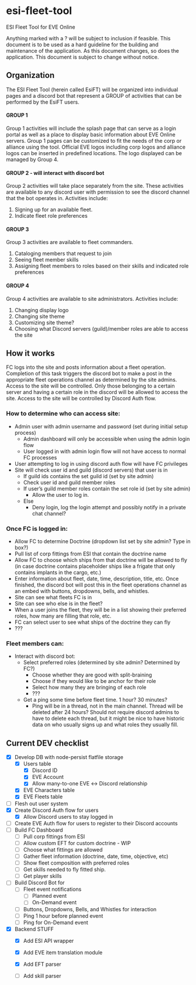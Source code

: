 # esi-fleet-tool
ESI Fleet Tool for EVE Online

Anything marked with a ? will be subject to inclusion if feasible. This document is to be used as a hard guideline for the building and maintenance of the application. As this document changes, so does the application. This document is subject to change without notice.

## Organization

The ESI Fleet Tool (herein called EsiFT) will be organized into individual pages and a discord bot that represent a GROUP of activities that can be performed by the EsiFT users.

#### GROUP 1
Group 1 activities will include the splash page that can serve as a login portal as well as a place to display basic information about EVE Online servers. Group 1 pages can be customized to fit the needs of the corp or alliance using the tool. Official EVE logos including corp logos and alliance logos can be inserted in predefined locations. The logo displayed can be managed by Group 4.

#### GROUP 2 - will interact with discord bot
Group 2 activities will take place separately from the site. These activities are available to any discord user with permission to see the discord channel that the bot operates in. Activities include:
1. Signing up for an available fleet.
2. Indicate fleet role preferences

#### GROUP 3
Group 3 activities are available to fleet commanders.
1. Cataloging members that request to join
2. Seeing fleet member skills
3. Assigning fleet members to roles based on their skills and indicated role preferences

#### GROUP 4
Group 4 activities are available to site administrators. Activities include:
1. Changing display logo
2. Changing site theme
3. Customizing site theme?
4. Choosing what Discord servers (guild)/member roles are able to access the site


## How it works
FC logs into the site and posts information about a fleet operation. Completion of this task triggers the discord bot to make a post in the appropriate fleet operations channel as determined by the site admins. Access to the site will be controlled. Only those belonging to a certain server and having a certain role in the discord will be allowed to access the site. Access to the site will be controlled by Discord Auth flow.

### How to determine who can access site:
* Admin user with admin username and password (set during initial setup process)
    * Admin dashboard will only be accessible when using the admin login flow
    * User logged in with admin login flow will not have access to normal FC processes
* User attempting to log in using discord auth flow will have FC privileges
* Site will check user id and guild (discord servers) that user is in
    * If guild ids contains the set guild id (set by site admin)
    * Check user id and guild member roles
    * If user’s guild member roles contain the set role id (set by site admin)
        * Allow the user to log in.
    * Else
        * Deny login, log the login attempt and possibly notify in a private chat channel?

### Once FC is logged in:
* Allow FC to determine Doctrine (dropdown list set by site admin? Type in box?)
* Pull list of corp fittings from ESI that contain the doctrine name
* Allow FC to choose which ships from that doctrine will be allowed to fly (in case doctrine contains placeholder ships like a frigate that only contains implants in the cargo, etc.)
* Enter information about fleet, date, time, description, title, etc. Once finished, the discord bot will post this in the fleet operations channel as an embed with buttons, dropdowns, bells, and whistles.
* Site can see what fleets FC is in
* Site can see who else is in the fleet?
* When a user joins the fleet, they will be in a list showing their preferred roles, how many are filling that role, etc.
* FC can select user to see what ships of the doctrine they can fly
* ???


### Fleet members can:
* Interact with discord bot:
    * Select preferred roles (determined by site admin? Determined by FC?)
        * Choose whether they are good with split-braining
        * Choose if they would like to be anchor for their role
        * Select how many they are bringing of each role
        * ???
    * Get a ping some time before fleet time. 1 hour? 30 minutes?
        * Ping will be in a thread, not in the main channel. Thread will be deleted after 24 hours? Should not require discord admins to have to delete each thread, but it might be nice to have historic data on who usually signs up and what roles they usually fill.

## Current DEV checklist
- [x] Develop DB with node-persist flatfile storage
    - [x] Users table
        - [x] Discord ID
        - [x] EVE Account
        - [x] Allow many-to-one EVE &harr; Discord relationship
    - [x] EVE Characters table
    - [x] EVE Fleets table
- [ ] Flesh out user system
- [x] Create Discord Auth flow for users
    - [x] Allow Discord users to stay logged in
- [ ] Create EVE Auth flow for users to register to their Discord accounts
- [ ] Build FC Dashboard
    - [ ] Pull corp fittings from ESI
    - [ ] Allow custom EFT for custom doctrine - WIP
    - [ ] Choose what fittings are allowed
    - [ ] Gather fleet information (doctrine, date, time, objective, etc)
    - [ ] Show fleet composition with preferred roles
    - [ ] Get skills needed to fly fitted ship.
    - [ ] Get player skills
- [ ] Build Discord Bot for
    - [ ] Fleet event notifications
        - [ ] Planned event
        - [ ] On-Demand event
    - [ ] Buttons, Dropdowns, Bells, and Whistles for interaction
    - [ ] Ping 1 hour before planned event
    - [ ] Ping for On-Demand event
- [x] Backend STUFF
    - [x] Add ESI API wrapper
    - [x] Add EVE item translation module
    - [x] Add EFT parser
    - [ ] Add skill parser
    